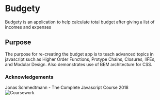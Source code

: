 
# Budgety
Budgety is an application to help calculate total budget after giving a list of incomes and expenses 

## Purpose
The purpose for re-creating the budget app is to teach advanced topics in javascript such as Higher Order Functions, Protype Chains, Closures, IIFEs, and Modular Design. Also demonstrates use of BEM architecture for CSS.

### Acknowledgements
Jonas Schmedtmann - The Complete Javascript Course 2018
![Coursework](https://res.cloudinary.com/dedmuznkk/image/upload/v1538441582/Screenshot_2018-10-02_The_Complete_JavaScript_Course_2018_Build_Real_Projects.png)

